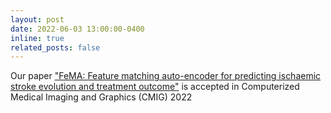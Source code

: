 ```yaml
---
layout: post
date: 2022-06-03 13:00:00-0400
inline: true
related_posts: false
---
```

Our paper ["FeMA&#58; Feature matching auto-encoder for predicting ischaemic stroke evolution and treatment outcome"](/projects/fema/) is accepted in Computerized Medical Imaging and Graphics (CMIG) 2022

<!-- ---
layout: post
title:  Our paper "FeMA; Feature matching auto-encoder for predicting ischaemic stroke evolution and treatment outcome" is accepted in Computerized Medical Imaging and Graphics (CMIG) 2022
date: 2022-06-03 13:00:00-0400
inline: false
related_posts: false
---

### Abstract ###
Although, predicting ischaemic stroke evolution and treatment outcome provide important information one step towards individual treatment planning, classifying functional outcome and modelling the brain tissue evolution remains a challenge due to data complexity and visually subtle changes in the brain. We propose a novel deep learning approach, Feature Matching Auto-encoder (FeMA) that consists of two stages, predicting ischaemic stroke evolution at one week without voxel-wise annotation and predicting ischaemic stroke treatment outcome at 90 days from a baseline scan. In the first stage, we introduce feature similarity and consistency objective, and in the second stage, we show that adding stroke evolution information increase the performance of functional outcome prediction. Comparative experiments demonstrate that our proposed method is more effective to extract representative follow-up features and achieves the best results for functional outcome of stroke treatment. -->